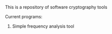 This is a repository of software cryptography tools

Current programs:

1. Simple frequency analysis tool
